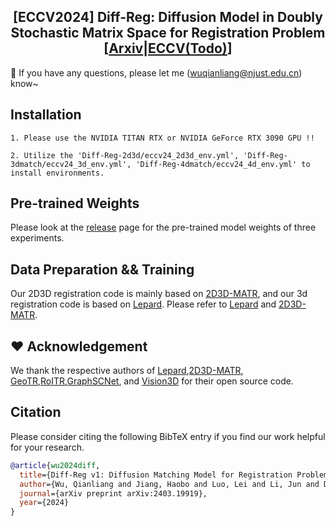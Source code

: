 <div style="text-align: center;">
  <h2>[ECCV2024] Diff-Reg: Diffusion Model in Doubly Stochastic Matrix Space for Registration Problem [<a href="https://arxiv.org/pdf/2403.19919">Arxiv</a>|<a href="">ECCV(Todo)</a>]</h2>
</div>

👀 If you have any questions, please let me (wuqianliang@njust.edu.cn) know~

## Installation
`1. Please use the NVIDIA TITAN RTX or NVIDIA GeForce RTX 3090 GPU !! `

`2. Utilize the 'Diff-Reg-2d3d/eccv24_2d3d_env.yml', 'Diff-Reg-3dmatch/eccv24_3d_env.yml', 'Diff-Reg-4dmatch/eccv24_4d_env.yml' to install environments.`

## Pre-trained Weights

Please look at the [release](https://github.com/wuqianliang/Diff-Reg/releases/tag/DiffRegv1) page for the pre-trained model weights of three experiments.

## Data Preparation && Training

Our 2D3D registration code is mainly based on [2D3D-MATR](https://github.com/minhaolee/2D3DMATR), and our 3d registration code is based on [Lepard](https://github.com/rabbityl/lepard). Please refer to [Lepard](https://github.com/rabbityl/lepard) and [2D3D-MATR](https://github.com/minhaolee/2D3DMATR).


## :hearts: Acknowledgement

We thank the respective authors of [Lepard](https://github.com/rabbityl/lepard),[2D3D-MATR](https://github.com/minhaolee/2D3DMATR), [GeoTR](https://github.com/qinzheng93/GeoTransformer),[RoITR](https://github.com/haoyu94/RoITr),[GraphSCNet](https://github.com/qinzheng93/GraphSCNet), and [Vision3D](https://github.com/qinzheng93/vision3d) for their open source code.

## Citation

Please consider citing the following BibTeX entry if you find our work helpful for your research.   

```bibtex
@article{wu2024diff,
  title={Diff-Reg v1: Diffusion Matching Model for Registration Problem},
  author={Wu, Qianliang and Jiang, Haobo and Luo, Lei and Li, Jun and Ding, Yaqing and Xie, Jin and Yang, Jian},
  journal={arXiv preprint arXiv:2403.19919},
  year={2024}
}



